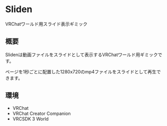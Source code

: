 # Sliden

VRChatワールド用スライド表示ギミック

## 概要

Slidenは動画ファイルをスライドとして表示するVRChatワールド用ギミックです。

ページを1秒ごとに配置した1280x720のmp4ファイルをスライドとして再生できます。

## 環境

- VRChat
- VRChat Creator Companion
- VRCSDK 3 World
